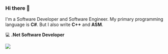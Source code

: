 ### Hi there 👋

I'm a Software Developer and Software Engineer. My primary programming language is **C#**. But I also write **C++** and **ASM**.

💻 **.Net Software Developer**

![](https://upload.wikimedia.org/wikipedia/commons/thumb/0/0d/C_Sharp_wordmark.svg/464px-C_Sharp_wordmark.svg.png)

